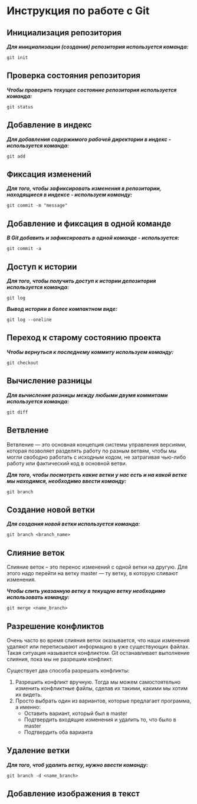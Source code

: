 # **Инструкция по работе с Git**

## Инициализация репозитория 

***Для инициализации (создания) репозитория используется команда:***

    git init 

## Проверка состояния репозитория

***Чтобы проверить текущее состояние репозитория используется команда:***

    git status

## Добавление в индекс
***Для добавления содержимого рабочей директории в индекс - используется команда:***

    git add

## Фиксация изменений
***Для того, чтобы зафиксировать изменения в репозитории, находящиеся в индексе - используем команду:*** 

    git commit -m "message"

## Добавление и фиксация в одной команде
***В Git добавить и зафиксировать в одной команде - используется:***

    git commit -a

## Доступ к истории
***Для того, чтобы получить доступ к истории депозитория используется команда:***

    git log

 ***Вывод истории в более компактном виде:***


    git log --oneline

## Переход к старому состоянию проекта
***Чтобы вернуться к последнему коммиту используем команду:***

    git checkout

## Вычисление разницы
***Для вычисления разницы между любыми двумя коммитами используется команда:***

    git diff


## Ветвление
Ветвление — это основная концепция системы управления версиями, которая позволяет разделять работу по разным ветвям, чтобы мы могли свободно работать с исходным кодом, не затрагивая чью-либо работу или фактический код в основной ветви.

***Для того, чтобы посмотреть какие ветки у нас есть и на какой ветке мы находимся, необходимо ввести команду:***

    git branch

## Создание новой ветки
***Для создания новой ветки используется команда:***

    git branch <branch_name>


## Слияние веток

Слияние веток – это перенос изменений с одной ветки на другую. Для этого надо перейти на ветку master — ту ветку, в которую сливают изменения.

***Чтобы слить указанную ветку в текущую ветку необходимо использовать команду:***

    git merge <name_branch>


## Разрешение конфликтов
Очень часто во время слияния веток оказывается, что наши изменения удаляют или переписывают информацию в уже существующих файлах. Такая ситуация называется конфликтом. Git останавливает выполнение слияния, пока мы не разрешим конфликт.

 Существует два способа разрешать конфликты:
1. Разрешить конфликт вручную. Тогда мы можем самостоятельно изменить конфликтные файлы, сделав их такими, какими мы хотим их видеть.
2. Просто выбрать один из вариантов, которые предлагает программа, а именно:
     * Оставить вариант, который был в master
     * Подтвердить входящие изменения и удалить то, что было в master
     * Подтвердить оба варианта


## Удаление ветки 
***Для того, чтоб удалить ветку, нужно ввести команду:***

    git branch -d <name_branch>

## Добавление изображения в текст
